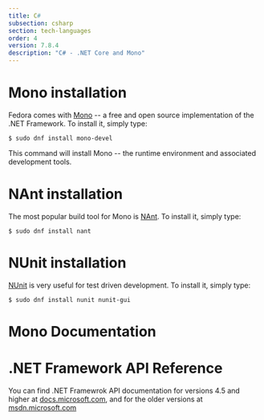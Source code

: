 ```yaml
---
title: C#
subsection: csharp
section: tech-languages
order: 4
version: 7.8.4
description: "C# - .NET Core and Mono"
---
```


# Mono installation

Fedora comes with [Mono](http://www.mono-project.com/) -- a free and open source implementation of the .NET Framework. To install it, simply type:

```
$ sudo dnf install mono-devel
```

This command will install Mono -- the runtime environment and associated development tools.


# NAnt installation

The most popular build tool for Mono is [NAnt](http://nant.sourceforge.net/). To install it, simply type:

```
$ sudo dnf install nant
```

# NUnit installation

[NUnit](http://nunit.org/) is very useful for test driven development. To install it, simply type:

```
$ sudo dnf install nunit nunit-gui
```

# Mono Documentation



# .NET Framework API Reference

You can find .NET Framewrok API documentation for versions 4.5 and higher at [docs.microsoft.com](https://docs.microsoft.com/en-us/dotnet/api/index?view=netframework-4.5), and for the older versions at [msdn.microsoft.com](https://msdn.microsoft.com/en-us/library/w0x726c2%28v=vs.90%29.aspx)

